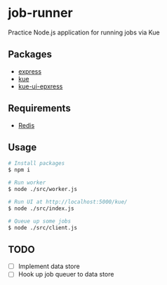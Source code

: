 # job-runner
Practice Node.js application for running jobs via Kue

## Packages
* [express](https://github.com/expressjs/express)
* [kue](https://github.com/Automattic/kue/)
* [kue-ui-epxress](https://github.com/stonecircle/kue-ui-express)

## Requirements
* [Redis](https://redis.io)

## Usage

```bash
# Install packages
$ npm i

# Run worker
$ node ./src/worker.js

# Run UI at http://localhost:5000/kue/
$ node ./src/index.js

# Queue up some jobs
$ node ./src/client.js
```

## TODO
- [ ] Implement data store
- [ ] Hook up job queuer to data store